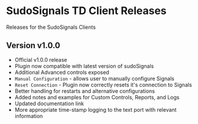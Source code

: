 # SudoSignals TD Client Releases

Releases for the SudoSignals Clients

## Version v1.0.0
* Official v1.0.0 release
* Plugin now compatible with latest version of sudoSignals
* Additional Advanced controls exposed
* `Manual Configuration` - allows user to manually configure Signals
* `Reset Connection` - Plugin now correctly resets it's connection to Signals
* Better handling for restarts and alternative configurations
* Added notes and examples for Custom Controls, Reports, and Logs
* Updated documentation link
* More appropriate time-stamp logging to the text port with relevant information